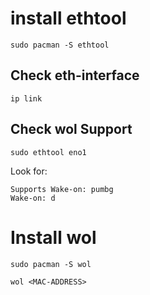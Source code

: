 # install ethtool
```
sudo pacman -S ethtool
```

## Check eth-interface
```
ip link
```

## Check wol Support
```
sudo ethtool eno1
```

Look for:
```
Supports Wake-on: pumbg
Wake-on: d
```

# Install wol
```
sudo pacman -S wol
```

```
wol <MAC-ADDRESS>
```


